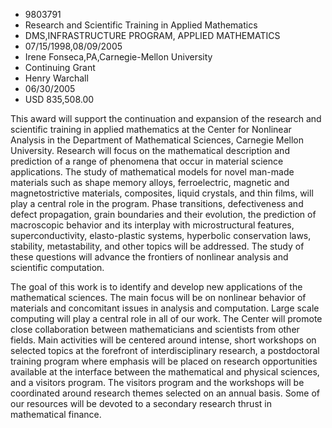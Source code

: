 
* 9803791
* Research and Scientific Training in Applied Mathematics
* DMS,INFRASTRUCTURE PROGRAM, APPLIED MATHEMATICS
* 07/15/1998,08/09/2005
* Irene Fonseca,PA,Carnegie-Mellon University
* Continuing Grant
* Henry Warchall
* 06/30/2005
* USD 835,508.00

This award will support the continuation and expansion of the research and
scientific training in applied mathematics at the Center for Nonlinear Analysis
in the Department of Mathematical Sciences, Carnegie Mellon University. Research
will focus on the mathematical description and prediction of a range of
phenomena that occur in material science applications. The study of mathematical
models for novel man-made materials such as shape memory alloys, ferroelectric,
magnetic and magnetostrictive materials, composites, liquid crystals, and thin
films, will play a central role in the program. Phase transitions, defectiveness
and defect propagation, grain boundaries and their evolution, the prediction of
macroscopic behavior and its interplay with microstructural features,
superconductivity, elasto-plastic systems, hyperbolic conservation laws,
stability, metastability, and other topics will be addressed. The study of these
questions will advance the frontiers of nonlinear analysis and scientific
computation.

The goal of this work is to identify and develop new applications of the
mathematical sciences. The main focus will be on nonlinear behavior of materials
and concomitant issues in analysis and computation. Large scale computing will
play a central role in all of our work. The Center will promote close
collaboration between mathematicians and scientists from other fields. Main
activities will be centered around intense, short workshops on selected topics
at the forefront of interdisciplinary research, a postdoctoral training program
where emphasis will be placed on research opportunities available at the
interface between the mathematical and physical sciences, and a visitors
program. The visitors program and the workshops will be coordinated around
research themes selected on an annual basis. Some of our resources will be
devoted to a secondary research thrust in mathematical finance.
